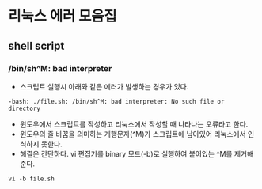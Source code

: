 # 리눅스 에러 모음집

## shell script

### /bin/sh^M: bad interpreter

- 스크립트 실행시 아래와 같은 에러가 발생하는 경우가 있다.

`-bash: ./file.sh: /bin/sh^M: bad interpreter: No such file or directory`

- 윈도우에서 스크립트를 작성하고 리눅스에서 작성할 때 나타나는 오류라고 한다.
- 윈도우의 줄 바꿈을 의미하는 개행문자(^M)가 스크립트에 남아있어 리눅스에서 인식하지 못한다.
- 해결은 간단하다. vi 편집기를 binary 모드(-b)로 실행하여 붙어있는 ^M를 제거해준다.

`vi -b file.sh`
